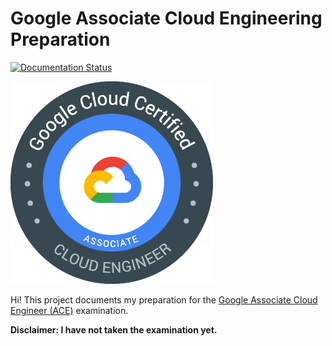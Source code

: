 # Google Associate Cloud Engineering Preparation

[![Documentation Status](https://readthedocs.org/projects/cloud-engineer-prep-course/badge/?version=latest)](http://cloud-engineer-prep-course.readthedocs.io/?badge=latest)

![ACE logo](/img/ace_logo.png)

Hi! This project documents my preparation for the [Google Associate Cloud Engineer (ACE)](https://cloud.google.com/certification/cloud-engineer) examination.

**Disclaimer: I have not taken the examination yet.**
